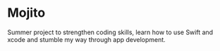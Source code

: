 # Mojito

Summer project to strengthen coding skills, learn how to use Swift and xcode and stumble my way through app development.
